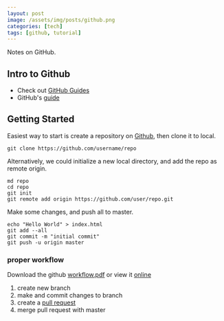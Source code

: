```yaml
---
layout: post
image: /assets/img/posts/github.png
categories: [tech]
tags: [github, tutorial]
---
```


Notes on GitHub.

<!--excerpt separator -->

## Intro to Github

- Check out [GitHub Guides](https://guides.github.com/)
- GitHub's [guide](https://guides.github.com/activities/hello-world/)

## Getting Started

Easiest way to start is create a repository on [Github](https://github.com), then clone it to local.  

```shell 
git clone https://github.com/username/repo
```

Alternatively, we could initialize a new local directory, and add the repo as remote origin.  

```shell
md repo
cd repo
git init
git remote add origin https://github.com/user/repo.git
```

Make some changes, and push all to master.  

```shell
echo "Hello World" > index.html
git add --all
git commit -m "initial commit"
git push -u origin master
```

### proper workflow

Download the github [workflow.pdf](https://guides.github.com/pdfs/githubflow-online.pdf) or view it [online](https://guides.github.com/introduction/flow/)

1. create new branch
2. make and commit changes to branch
3. create a [pull request](https://help.github.com/articles/creating-a-pull-request/)
4. merge pull request with master